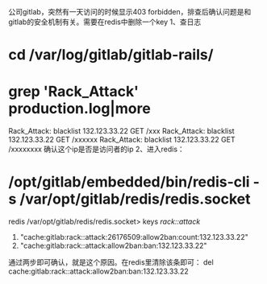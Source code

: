 公司gitlab，突然有一天访问的时候显示403 forbidden，排查后确认问题是和gitlab的安全机制有关。需要在redis中删除一个key
1、查日志
# cd /var/log/gitlab/gitlab-rails/
# grep 'Rack_Attack' production.log|more
Rack_Attack: blacklist 132.123.33.22 GET /xxx
Rack_Attack: blacklist 132.123.33.22 GET /xxxxxx
Rack_Attack: blacklist 132.123.33.22 GET /xxxxxxxx
确认这个ip是否是访问者的ip
2、进入redis：
# /opt/gitlab/embedded/bin/redis-cli -s /var/opt/gitlab/redis/redis.socket
redis /var/opt/gitlab/redis/redis.socket> keys *rack::attack*
1) "cache:gitlab:rack::attack:26176509:allow2ban:count:132.123.33.22"
2) "cache:gitlab:rack::attack:allow2ban:ban:132.123.33.22"

通过两步即可确认，就是这个原因。在redis里清除该条即可：
del cache:gitlab:rack::attack:allow2ban:ban:132.123.33.22

